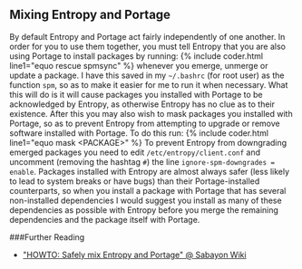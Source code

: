 ## Mixing Entropy and Portage
By default Entropy and Portage act fairly independently of one another. In order for you to use them together, you must tell Entropy that you are also using Portage to install packages by running:
{% include coder.html line1="equo rescue spmsync" %}
whenever you emerge, unmerge or update a package. I have this saved in my `~/.bashrc` (for root user) as the function `spm`, so as to make it easier for me to run it when necessary. What this will do is it will cause packages you installed with Portage to be acknowledged by Entropy, as otherwise Entropy has no clue as to their existence. After this you may also wish to mask packages you installed with Portage, so as to prevent Entropy from attempting to upgrade or remove software installed with Portage. To do this run:
{% include coder.html line1="equo mask &lt;PACKAGE&gt;" %}
To prevent Entropy from downgrading emerged packages you need to edit `/etc/entropy/client.conf` and uncomment (removing the hashtag `#`) the line `ignore-spm-downgrades = enable`.
Packages installed with Entropy are almost always safer (less likely to lead to system breaks or have bugs) than their Portage-installed counterparts, so when you install a package with Portage that has several non-installed dependencies I would suggest you install as many of these dependencies as possible with Entropy before you merge the remaining dependencies and the package itself with Portage.

###Further Reading
* ["HOWTO: Safely mix Entropy and Portage" @ Sabayon Wiki](https://wiki.sabayon.org/index.php?title=HOWTO:_Safely_mix_Entropy_and_Portage)
